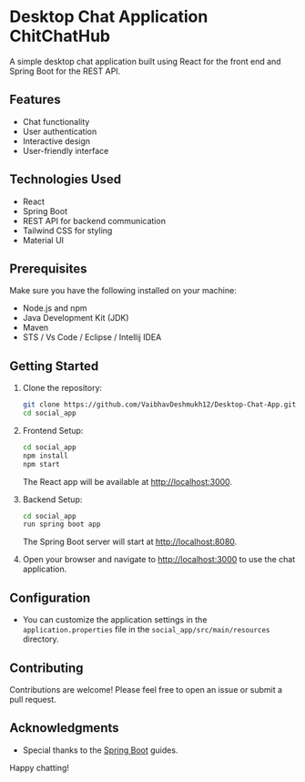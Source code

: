 # Desktop Chat Application ChitChatHub

A simple desktop chat application built using React for the front end and Spring Boot for the REST API.

## Features

- Chat functionality
- User authentication
- Interactive design
- User-friendly interface

## Technologies Used

- React
- Spring Boot
- REST API for backend communication
- Tailwind CSS for styling
- Material UI

## Prerequisites

Make sure you have the following installed on your machine:

- Node.js and npm
- Java Development Kit (JDK)
- Maven
- STS / Vs Code / Eclipse / Intellij IDEA

## Getting Started

1. Clone the repository:

    ```bash
    git clone https://github.com/VaibhavDeshmukh12/Desktop-Chat-App.git
    cd social_app
    ```

2. Frontend Setup:

    ```bash
    cd social_app
    npm install
    npm start
    ```

    The React app will be available at [http://localhost:3000](http://localhost:3000).

3. Backend Setup:

    ```bash
    cd social_app
    run spring boot app
    ```

    The Spring Boot server will start at [http://localhost:8080](http://localhost:8080).

4. Open your browser and navigate to [http://localhost:3000](http://localhost:3000) to use the chat application.

## Configuration

- You can customize the application settings in the `application.properties` file in the `social_app/src/main/resources` directory.

## Contributing

Contributions are welcome! Please feel free to open an issue or submit a pull request.

## Acknowledgments

- Special thanks to the [Spring Boot](https://spring.io/guides/gs/spring-boot/) guides.

Happy chatting!
